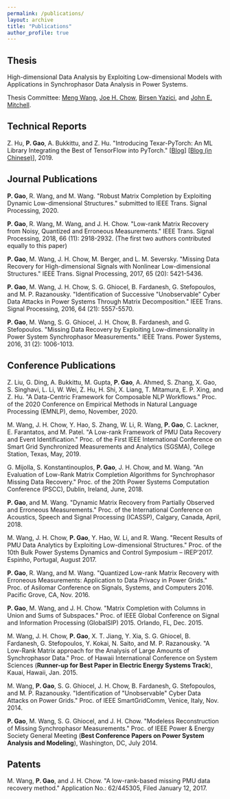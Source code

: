 ```yaml
---
permalink: /publications/
layout: archive
title: "Publications"
author_profile: true
---
```


**Thesis**
------
High-dimensional Data Analysis by Exploiting Low-dimensional Models with Applications in Synchrophasor Data Analysis in Power Systems.

Thesis Committee: [Meng Wang](https://ecse.rpi.edu/~wang/), [Joe H. Chow](https://www.ecse.rpi.edu/~chowj/), [Birsen Yazici](https://www.ecse.rpi.edu/~yazici/), and [John E. Mitchell](http://homepages.rpi.edu/~mitchj/).

**Technical Reports**
------
Z. Hu, **P. Gao**, A. Bukkittu, and Z. Hu. "Introducing Texar-PyTorch: An ML Library Integrating the Best of TensorFlow into PyTorch." [[Blog](https://medium.com/@Petuum/introducing-texar-pytorch-an-ml-library-integrating-the-best-of-tensorflow-into-pytorch-ea6e5f8e65a3)] [[Blog (in Chinese)](https://www.jiqizhixin.com/articles/2019-10-30-12)], 2019.

**Journal Publications**
------
**P. Gao**, R. Wang, and M. Wang. "Robust Matrix Completion by Exploiting Dynamic Low-dimensional Structures." submitted to IEEE Trans. Signal Processing, 2020.

**P. Gao**, R. Wang, M. Wang, and J. H. Chow. "Low-rank Matrix Recovery from Noisy, Quantized and Erroneous Measurements." IEEE Trans. Signal Processing, 2018, 66 (11): 2918-2932. (The first two authors contributed equally to this paper)

**P. Gao**, M. Wang, J. H. Chow, M. Berger, and L. M. Seversky. "Missing Data Recovery for High-dimensional Signals with Nonlinear Low-dimensional Structures." IEEE Trans. Signal Processing, 2017, 65 (20): 5421-5436.

**P. Gao**, M. Wang, J. H. Chow, S. G. Ghiocel, B. Fardanesh, G. Stefopoulos, and M. P. Razanousky. "Identification of Successive "Unobservable" Cyber Data Attacks in Power Systems Through Matrix Decomposition." IEEE Trans. Signal Processing, 2016, 64 (21): 5557-5570.

**P. Gao**, M. Wang, S. G. Ghiocel, J. H. Chow, B. Fardanesh, and G. Stefopoulos. "Missing Data Recovery by Exploiting Low-dimensionality in Power System Synchrophasor Measurements." IEEE Trans. Power Systems, 2016, 31 (2): 1006-1013.


**Conference Publications**
------
Z. Liu, G. Ding, A. Bukkittu, M. Gupta, **P. Gao**, A. Ahmed, S. Zhang, X. Gao, S. Singhavi, L. Li, W. Wei, Z. Hu, H. Shi, X. Liang, T. Mitamura, E. P. Xing, and Z. Hu. "A Data-Centric Framework for Composable NLP Workflows." Proc. of the 2020 Conference on Empirical Methods in Natural Language Processing (EMNLP), demo, November, 2020.

M. Wang, J. H. Chow, Y. Hao, S. Zhang, W. Li, R. Wang, **P. Gao**, C. Lackner, E. Farantatos, and M. Patel. "A Low-rank Framework of PMU Data Recovery and Event Identification." Proc. of the First IEEE International Conference on Smart Grid Synchronized Measurements and Analytics (SGSMA), College Station, Texas, May, 2019. 

G. Mijolla, S. Konstantinouplos, **P. Gao**, J. H. Chow, and M. Wang. "An Evaluation of Low-Rank Matrix Completion Algorithms for Synchrophasor Missing Data Recovery." Proc. of the 20th Power Systems Computation Conference (PSCC), Dublin, Ireland, June, 2018.

**P. Gao**, and M. Wang. "Dynamic Matrix Recovery from Partially Observed and Erroneous Measurements." Proc. of the International Conference on Acoustics, Speech and Signal Processing (ICASSP), Calgary, Canada, April, 2018.

M. Wang, J. H. Chow, **P. Gao**, Y. Hao, W. Li, and R. Wang. "Recent Results of PMU Data Analytics by Exploiting Low-dimensional Structures." Proc. of the 10th Bulk Power Systems Dynamics and Control Symposium – IREP’2017. Espinho, Portugal, August 2017.

**P. Gao**, R. Wang, and M. Wang. "Quantized Low-rank Matrix Recovery with Erroneous Measurements: Application to Data Privacy in Power Grids." Proc. of Asilomar Conference on Signals, Systems, and Computers 2016. Pacific Grove, CA, Nov. 2016.

**P. Gao**, M. Wang, and J. H. Chow. "Matrix Completion with Columns in Union and Sums of Subspaces." Proc. of IEEE Global Conference on Signal and Information Processing (GlobalSIP) 2015. Orlando, FL, Dec. 2015.

M. Wang, J. H. Chow, **P. Gao**, X. T. Jiang, Y. Xia, S. G. Ghiocel, B. Fardanesh, G. Stefopoulos, Y. Kokai, N. Saito, and M. P. Razanousky. "A Low-Rank Matrix approach for the Analysis of Large Amounts of Synchrophasor Data." Proc. of Hawaii International Conference on System Sciences (**Runner-up for Best Paper in Electric Energy Systems Track**), Kauai, Hawaii, Jan. 2015.

M. Wang, **P. Gao**, S. G. Ghiocel, J. H. Chow, B. Fardanesh, G. Stefopoulos, and M. P. Razanousky. "Identification of "Unobservable" Cyber Data Attacks on Power Grids." Proc. of IEEE SmartGridComm, Venice, Italy, Nov. 2014.

**P. Gao**, M. Wang, S. G. Ghiocel, and J. H. Chow. "Modeless Reconstruction of Missing Synchrophasor Measurements." Proc. of IEEE Power & Energy Society General Meeting (**Best Conference Papers on Power System Analysis and Modeling**), Washington, DC, July 2014.

**Patents**
------
M. Wang, **P. Gao**, and J. H. Chow. "A low-rank-based missing PMU data recovery method." Application No.: 62/445305, Filed January 12, 2017.
